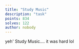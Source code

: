 ```yaml
---
title: "Study Music"
description: "task"
points: 834
solves: 122
author: nobody
---
```


yeh' Study Music.... it was hard lol

